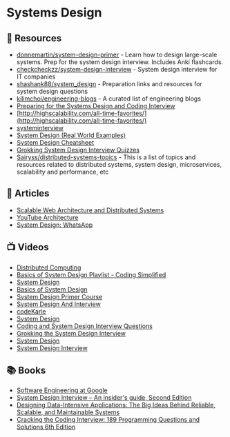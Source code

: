 
# Systems Design

## 📘 Resources

- [donnemartin/system-design-primer](https://github.com/donnemartin/system-design-primer) - Learn how to design large-scale systems. Prep for the system design interview. Includes Anki flashcards.
- [checkcheckzz/system-design-interview](https://github.com/checkcheckzz/system-design-interview) - System design interview for IT companies
- [shashank88/system_design](https://github.com/shashank88/system_design) - Preparation links and resources for system design questions
- [kilimchoi/engineering-blogs](https://github.com/kilimchoi/engineering-blogs) - A curated list of engineering blogs
- [Preparing for the Systems Design and Coding Interview](https://blog.pragmaticengineer.com/preparing-for-the-systems-design-and-coding-interviews/)
- [http://highscalability.com/all-time-favorites/](http://highscalability.com/all-time-favorites/)
- [systeminterview](https://courses.systeminterview.com/courses/system-design-interview-an-insider-s-guide?ref=c89a35)
- [System Design (Real World Examples)](https://interviewdaemon.com/courses/design-real-world-examples)
- [System Design Cheatsheet](https://gist.github.com/vasanthk/485d1c25737e8e72759f)
- [Grokking System Design Interview Quizzes](https://github.com/ema2159/Grokking-System-Design-Interview-Quizzes)
- [Sairyss/distributed-systems-topics](https://github.com/Sairyss/distributed-systems-topics) - This is a list of topics and resources related to distributed systems, system design, microservices, scalability and performance, etc
## 📕 Articles

- [Scalable Web Architecture and Distributed Systems](http://www.aosabook.org/en/distsys.html)
- [YouTube Architecture](http://highscalability.com/youtube-architecture)
- [System Design: WhatsApp](https://interviewdaemon.medium.com/system-design-whatsapp-788705bd4fb0)

## 📺 Videos

- [Distributed Computing](https://www.youtube.com/watch?v=ajjOEltiZm4) 
- [Basics of System Design Playlist - Coding Simplified](https://www.youtube.com/playlist?list=PLt4nG7RVVk1g_LutiJ8_LvE914rIE5z4u)
- [System Design](https://www.youtube.com/playlist?list=PLMCXHnjXnTnvo6alSjVkgxV-VH6EPyvoX) 
- [Basics of System Design](https://www.youtube.com/playlist?list=PLt4nG7RVVk1g_LutiJ8_LvE914rIE5z4u) 
- [System Design Primer Course](https://www.youtube.com/playlist?list=PLTCrU9sGyburBw9wNOHebv9SjlE4Elv5a) 
- [System Design And Interview](https://www.youtube.com/c/interviewingio/videos) 
- [codeKarle](https://www.youtube.com/channel/UCZEfiXy7PmtVTezYUvc4zZw)
- [System Design](https://www.youtube.com/playlist?list=PLkQkbY7JNJuBoTemzQfjym0sqbOHt5fnV) 
- [Coding and System Design Interview Questions](https://www.youtube.com/playlist?list=PLA8lYuzFlBqAy6dkZHj5VxUAaqr4vwrka) 
- [Grokking the System Design Interview](https://www.youtube.com/playlist?list=PL73KFetZlkJSZ9vTDSJ1swZhe6CIYkqTL)
- [System Design](https://www.youtube.com/playlist?list=PLhgw50vUymyckXl3D1IlXoVl94wknJfUC) 
- [System Design Interview](https://www.youtube.com/channel/UC9vLsnF6QPYuH51njmIooCQ)
## 📚 Books
- [Software Engineering at Google](https://www.oreilly.com/library/view/software-engineering-at/9781492082781/)
- [System Design Interview – An insider's guide, Second Edition](https://www.amazon.com/dp/B08CMF2CQF/ref=tsm_1_fb_lk)
- [Designing Data-Intensive Applications: The Big Ideas Behind Reliable, Scalable, and Maintainable Systems](https://www.amazon.com/Designing-Data-Intensive-Applications-Reliable-Maintainable/dp/1449373321)
- [Cracking the Coding Interview: 189 Programming Questions and Solutions 6th Edition](https://www.amazon.com/Cracking-Coding-Interview-Programming-Questions/dp/0984782850/)


